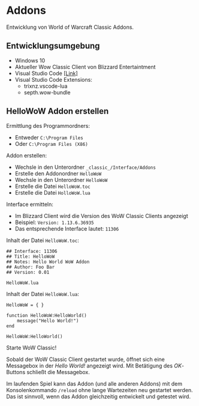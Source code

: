 # Addons

Entwicklung von World of Warcraft Classic Addons.

## Entwicklungsumgebung

* Windows 10
* Aktueller Wow Classic Client von Blizzard Entertaintment
* Visual Studio Code [[Link]](https://code.visualstudio.com/)
* Visual Studio Code Extensions:
  * trixnz.vscode-lua
  * septh.wow-bundle

## HelloWoW Addon erstellen

Ermittlung des Programmordners:

* Entweder `C:\Program Files`
* Oder `C:\Program Files (X86)`

Addon erstellen:

* Wechsle in den Unterordner `_classic_/Interface/Addons`
* Erstelle den Addonordner `HelloWoW`
* Wechsle in den Unterordner `HelloWoW`
* Erstelle die Datei `HelloWoW.toc`
* Erstelle die Datei `HolloWoW.lua`

Interface ermitteln:

* Im Blizzard Client wird die Version des WoW Classic Clients angezeigt
* Beispiel: `Version: 1.13.6.36935`
* Das entsprechende Interface lautet: `11306`

Inhalt der Datei `HelloWoW.toc`:
```
## Interface: 11306
## Title: HelloWoW
## Notes: Hello World WoW Addon
## Author: Foo Bar
## Version: 0.01

HelloWoW.lua
```

Inhalt der Datei `HelloWoW.lua`:
```
HelloWoW = { }

function HelloWoW:HelloWorld()
    message("Hello World!")
end

HelloWoW:HelloWorld()
```

Starte WoW Classic!

Sobald der WoW Classic Client gestartet wurde,
öffnet sich eine Messagebox
in der *Hello World!* angezeigt wird.
Mit Betätigung des *OK*-Buttons schließt die Messagebox.

Im laufenden Spiel kann das Addon (und alle anderen Addons) mit dem Konsolenkommando `/reload` ohne lange Wartezeiten neu gestartet werden. Das ist sinnvoll, wenn das Addon gleichzeitig entwickelt und getestet wird.